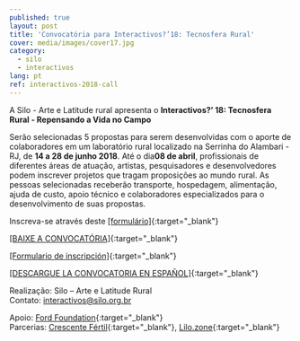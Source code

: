 ```yaml
---
published: true
layout: post
title: 'Convocatória para Interactivos?’18: Tecnosfera Rural'
cover: media/images/cover17.jpg
category:
  - silo
  - interactivos
lang: pt
ref: interactivos-2018-call
---
```

A ​Silo - Arte e Latitude rural ​apresenta o **Interactivos?’ 18: Tecnosfera Rural - Repensando a Vida no Campo** 

Serão selecionadas 5 propostas para serem desenvolvidas com o aporte de colaboradores em um laboratório rural localizado na Serrinha do Alambari - RJ, de ​**14 a 28 de junho 2018**​.
Até o dia ​**08 de abril**​, profissionais de diferentes áreas de atuação, artistas, pesquisadores e desenvolvedores podem inscrever projetos que tragam proposições ao mundo rural. As pessoas selecionadas receberão transporte, hospedagem, alimentação, ajuda de custo, apoio técnico e colaboradores especializados para o desenvolvimento de suas propostas.

Inscreva-se através deste [[​formulário​]](https://goo.gl/forms/B2lip0DfmriUkpF13){:target="_blank"}

[[BAIXE A CONVOCATÓRIA]](/media/docs/interactivos_convocatoria_2018_PT.pdf){:target="_blank"}  



[[Formulario de inscripción]](https://goo.gl/forms/B2lip0DfmriUkpF13){:target="_blank"}


[[DESCARGUE LA CONVOCATORIA EN ESPAÑOL]](/media/docs/interactivos_convocatoria_2018_ES.pdf){:target="_blank"}  

Realização: Silo – Arte e Latitude Rural  
Contato: [interactivos@silo.org.br](mailto:interactivos@silo.org.br)

Apoio: [Ford Foundation](https://www.fordfoundation.org/){:target="_blank"}  
Parcerias: [Crescente Fértil](http://crescentefertil.org.br/){:target="_blank"}, [Lilo.zone](http://www.lilo.zone/){:target="_blank"}
